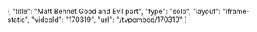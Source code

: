 {
    "title": "Matt Bennet Good and Evil part",
    "type": "solo",
    "layout": "iframe-static",
    "videoId": "170319",
    "url": "\/tvpembed\/170319"
}